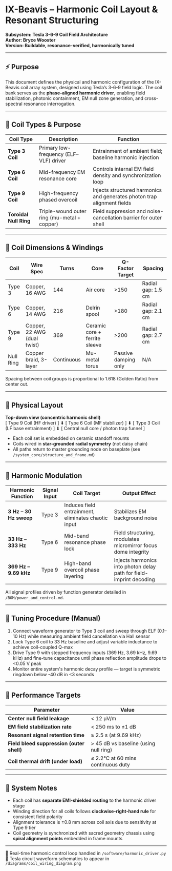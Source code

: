 # IX-Beavis – Harmonic Coil Layout & Resonant Structuring  
**Subsystem: Tesla 3-6-9 Coil Field Architecture**  
**Author: Bryce Wooster**  
**Version: Buildable, resonance-verified, harmonically tuned**

---

## ⚡ Purpose

This document defines the physical and harmonic configuration of the IX-Beavis coil array system, designed using Tesla’s 3-6-9 field logic. The coil bank serves as the **phase-aligned harmonic driver**, enabling field stabilization, photonic containment, EM null zone generation, and cross-spectral resonance interrogation.

---

## 🧲 Coil Types & Purpose

| Coil Type | Description | Function |
|-----------|-------------|----------|
| **Type 3 Coil** | Primary low-frequency (ELF–VLF) driver | Entrainment of ambient field; baseline harmonic injection |
| **Type 6 Coil** | Mid-frequency EM resonance core | Controls internal EM field density and synchronization loop |
| **Type 9 Coil** | High-frequency phased overcoil | Injects structured harmonics and generates photon trap alignment fields |
| **Toroidal Null Ring** | Triple-wound outer ring (mu-metal + copper) | Field suppression and noise-cancellation barrier for outer shell |

---

## 🧮 Coil Dimensions & Windings

| Coil | Wire Spec | Turns | Core | Q-Factor Target | Spacing |
|------|-----------|-------|------|------------------|---------|
| Type 3 | Copper, 16 AWG | 144 | Air core | >150 | Radial gap: 1.5 cm |
| Type 6 | Copper, 14 AWG | 216 | Delrin spool | >180 | Radial gap: 2.1 cm |
| Type 9 | Copper, 22 AWG (dual twist) | 369 | Ceramic core + ferrite sleeve | >200 | Radial gap: 2.7 cm |
| Null Ring | Copper braid, 3-layer | Continuous | Mu-metal torus | Passive damping only | N/A |

Spacing between coil groups is proportional to 1.618 (Golden Ratio) from center out.

---

## 📐 Physical Layout

**Top-down view (concentric harmonic shell)**  
[ Type 9 Coil (HF driver) ]
⬇
[ Type 6 Coil (MF stabilizer) ]
⬇
[ Type 3 Coil (LF base entrainment) ]
⬇
[ Central null core / photon trap funnel ]

- Each coil set is embedded on ceramic standoff mounts  
- Coils wired in **star-grounded radial symmetry** (not daisy chain)  
- All paths return to master grounding node on baseplate (see `/system_core/structure_and_frame.md`)

---

## 🔁 Harmonic Modulation

| Harmonic Function | Signal Input | Coil Target | Output Effect |
|-------------------|--------------|-------------|----------------|
| **3 Hz – 30 Hz sweep** | Type 3 | Induces field entrainment, eliminates chaotic input | Stabilizes EM background noise |
| **33 Hz – 333 Hz** | Type 6 | Mid-band resonance phase lock | Field structuring, modulates micromirror focus dome integrity |
| **369 Hz – 9.69 kHz** | Type 9 | High-band overcoil phase layering | Injects harmonics into photon delay path for field-imprint decoding |

All signal profiles driven by function generator detailed in `/BOM/power_and_control.md`.

---

## 🔧 Tuning Procedure (Manual)

1. Connect waveform generator to Type 3 coil and sweep through ELF (0.1–10 Hz) while measuring ambient field cancellation via Hall sensor  
2. Lock Type 6 coil to 33 Hz baseline and adjust variable inductance to achieve coil-coupled Q-max  
3. Drive Type 9 with stepped frequency inputs (369 Hz, 3.69 kHz, 9.69 kHz) and fine-tune capacitance until phase reflection amplitude drops to <0.05 V peak  
4. Monitor entire system's harmonic decay profile — target is symmetric ringdown below -40 dB in <3 seconds  

---

## 🧪 Performance Targets

| Parameter | Value |
|-----------|-------|
| **Center null field leakage** | < 12 µV/m |
| **EM field stabilization rate** | < 250 ms to ±1 dB |
| **Resonant signal retention time** | ≥ 2.5 s (at 9.69 kHz) |
| **Field bleed suppression (outer shell)** | > 45 dB vs baseline (using null ring) |
| **Coil thermal drift (under load)** | ≤ 2.2°C at 60 mins continuous duty |

---

## 📌 System Notes

- Each coil has **separate EMI-shielded routing** to the harmonic driver stage  
- Winding direction for all coils follows **clockwise-right-hand rule** for consistent field polarity  
- Alignment tolerance is ±0.8 mm across coil axis due to sensitivity at Type 9 tier  
- Coil geometry is synchronized with sacred geometry chassis using **spiral alignment points** embedded in frame mounts

---

📌 Real-time harmonic control loop handled in `/software/harmonic_driver.py`  
📌 Tesla circuit waveform schematics to appear in `/diagrams/coil_wiring_diagram.png`  

